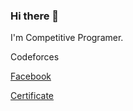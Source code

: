 ### Hi there 👋

I'm Competitive Programer.

Codeforces

[Facebook](https://www.facebook.com/huysmith.it/)

[Certificate](https://drive.google.com/drive/folders/1LTMavc2aw7AKFjsAVi3H5E1joxafm5R4?usp=sharing)
<!--
**duchuyvp/duchuyvp** is a ✨ _special_ ✨ repository because its `README.md` (this file) appears on your GitHub profile.

Here are some ideas to get you started:

- 🔭 I’m currently working on ...
- 🌱 I’m currently learning ...
- 👯 I’m looking to collaborate on ...
- 🤔 I’m looking for help with ...
- 💬 Ask me about ...
- 📫 How to reach me: ...
- 😄 Pronouns: ...
- ⚡ Fun fact: ...
-->
